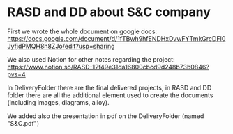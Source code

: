 # RASD and DD about S&C company

First we wrote the whole document on google docs: https://docs.google.com/document/d/1fTBwh9hfENDHxDvwFYTmkGrcDFI0JyfjdPMQH8h8ZJo/edit?usp=sharing

We also used Notion for other notes regarding the project: https://www.notion.so/RASD-12f49e31da16800cbcd9d248b73b0846?pvs=4

In DeliveryFolder there are the final delivered projects, in RASD and DD folder there are all the additional element used to create the documents (including images, diagrams, alloy).

We added also the presentation in pdf on the DeliveryFolder (named "S&C.pdf")
